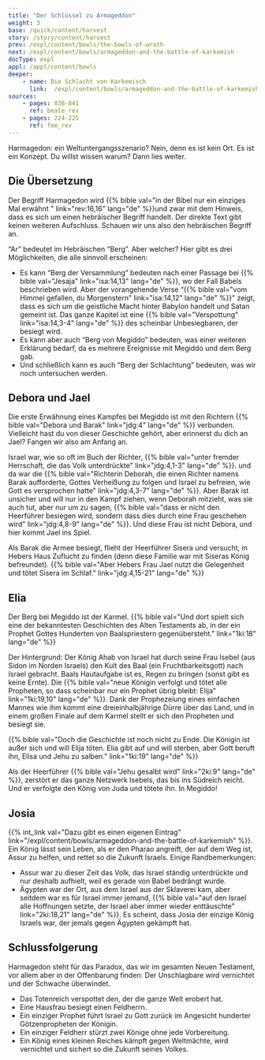 ```yaml
---
title: "Der Schlüssel zu Armageddon"
weight: 3
base: /quick/content/harvest
story: /story/content/harvest
prev: /expl/content/bowls/the-bowls-of-wrath
next: /expl/content/bowls/armageddon-and-the-battle-of-karkemish
docType: expl
appl: /appl/content/bowls
deeper:
    - name: Die Schlacht von Karkemisch
      link:  /expl/content/bowls/armageddon-and-the-battle-of-karkemish
sources: 
    - pages: 838-841
      ref: beale_rev
    - pages: 224-225
      ref: fee_rev
---
```


Harmagedon: ein Weltuntergangsszenario? Nein, denn es ist kein Ort. Es ist ein Konzept. Du willst wissen warum? Dann lies weiter.

## Die Übersetzung

<a name="8763"></a>
Der Begriff Harmagedon wird {{% bible val="in der Bibel nur ein einziges Mal erwähnt " link="rev:16,16" lang="de" %}}und zwar mit dem Hinweis, dass es sich um einen hebräischer Begriff handelt. Der direkte Text gibt keinen weiteren Aufschluss. Schauen wir uns also den hebräischen Begriff an.

“Ar” bedeutet im Hebräischen “Berg”. Aber welcher? Hier gibt es drei Möglichkeiten, die alle sinnvoll erscheinen:

- Es kann “Berg der Versammlung” bedeuten nach einer Passage bei {{% bible val="Jesaja" link="isa:14,13" lang="de" %}}, wo der Fall Babels beschrieben wird. Aber der vorangehende Verse “{{% bible val="vom Himmel gefallen, du Morgenstern" link="isa:14,12" lang="de" %}}” zeigt, dass es sich um die geistliche Macht hinter Babylon handelt und Satan gemeint ist. Das ganze Kapitel ist eine {{% bible val="Verspottung" link="isa:14,3-4" lang="de" %}} des scheinbar Unbesiegbaren, der besiegt wird.
- Es kann aber auch “Berg von Megiddo” bedeuten, was einer weiteren Erklärung bedarf, da es mehrere Ereignisse mit Megiddo und dem Berg gab.
- Und schließlich kann es auch “Berg der Schlachtung” bedeuten, was wir noch untersuchen werden.

## Debora und Jael

<a name="adae"></a>
Die erste Erwähnung eines Kampfes bei Megiddo ist mit den Richtern {{% bible val="Debora und Barak" link="jdg:4" lang="de" %}} verbunden. Vielleicht hast du von dieser Geschichte gehört, aber erinnerst du dich an Jael? Fangen wir also am Anfang an.

Israel war, wie so oft im Buch der Richter, {{% bible val="unter fremder Herrschaft, die das Volk unterdrückte" link="jdg:4,1-3" lang="de" %}}. und da war die {{% bible val="Richterin Deborah, die einen Richter namens Barak aufforderte, Gottes Verheißung zu folgen und Israel zu befreien, wie Gott es versprochen hatte" link="jdg:4,3-7" lang="de" %}}. Aber Barak ist unsicher und will nur in den Kampf ziehen, wenn Deborah mitzieht, was sie auch tut, aber nur um zu sagen, {{% bible val="dass er nicht den Heerführer besiegen wird, sondern dass dies durch eine Frau geschehen wird" link="jdg:4,8-9" lang="de" %}}. Und diese Frau ist nicht Debora, und hier kommt Jael ins Spiel.

Als Barak die Armee besiegt, flieht der Heerführer Sisera und versucht, in Hebers Haus Zuflucht zu finden (denn diese Familie war mit Siseras König befreundet). {{% bible val="Aber Hebers Frau Jael nutzt die Gelegenheit und tötet Sisera im Schlaf." link="jdg:4,15-21" lang="de" %}}

## Elia

<a name="5f7a"></a>
Der Berg bei Megiddo ist der Karmel. {{% bible val="Und dort spielt sich eine der bekanntesten Geschichten des Alten Testaments ab, in der ein Prophet Gottes Hunderten von Baalspriestern gegenübersteht." link="1ki:18" lang="de" %}}

Der Hintergrund: Der König Ahab von Israel hat durch seine Frau Isebel (aus Sidon im Norden Israels) den Kult des Baal (ein Fruchtbarkeitsgott) nach Israel gebracht. Baals Hautaufgabe ist es, Regen zu bringen (sonst gibt es keine Ernte). Die {{% bible val="neue Königin verfolgt und tötet alle Propheten, so dass scheinbar nur ein Prophet übrig bleibt: Elija" link="1ki:19,10" lang="de" %}}. Dank der Prophezeiung eines einfachen Mannes wie ihm kommt eine dreieinhalbjährige Dürre über das Land, und in einem großen Finale auf dem Karmel stellt er sich den Propheten und besiegt sie.

{{% bible val="Doch die Geschichte ist noch nicht zu Ende. Die Königin ist außer sich und will Elija töten. Elia gibt auf und will sterben, aber Gott beruft ihn, Elisa und Jehu zu salben." link="1ki:19" lang="de" %}}

Als der Heerführer {{% bible val="Jehu gesalbt wird" link="2ki:9" lang="de" %}}, zerstört er das ganze Netzwerk Isebels, das bis ins Südreich reicht. Und er verfolgte den König von Juda und tötete ihn. In Megiddo!

## Josia

<a name="2a48"></a>
{{% int_link val="Dazu gibt es einen eigenen Eintrag" link="/expl/content/bowls/armageddon-and-the-battle-of-karkemish" %}}. Ein König lässt sein Leben, als er den Pharao angreift, der auf dem Weg ist, Assur zu helfen, und rettet so die Zukunft Israels. Einige Randbemerkungen:

- Assur war zu dieser Zeit das Volk, das Israel ständig unterdrückte und nur deshalb aufhielt, weil es gerade von Babel bedrängt wurde.
- Ägypten war der Ort, aus dem Israel aus der Sklaverei kam, aber seitdem war es für Israel immer jemand, {{% bible val="auf den Israel alle Hoffnungen setzte, der Israel aber immer wieder enttäuschte" link="2ki:18,21" lang="de" %}}. Es scheint, dass Josia der einzige König Israels war, der jemals gegen Ägypten gekämpft hat.

## Schlussfolgerung

<a name="6c2d"></a>
Harmagedon steht für das Paradox, das wir im gesamten Neuen Testament, vor allem aber in der Offenbarung finden: Der Unschlagbare wird vernichtet und der Schwache überwindet.

- Das Totenreich verspottet den, der die ganze Welt erobert hat.
- Eine Hausfrau besiegt einen Feldherrn.
- Ein einziger Prophet führt Israel zu Gott zurück im Angesicht hunderter Götzenpropheten der Königin.
- Ein einziger Feldherr stürzt zwei Könige ohne jede Vorbereitung.
- Ein König eines kleinen Reiches kämpft gegen Weltmächte, wird vernichtet und sichert so die Zukunft seines Volkes.
